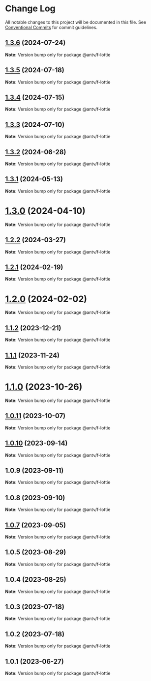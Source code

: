 # Change Log

All notable changes to this project will be documented in this file.
See [Conventional Commits](https://conventionalcommits.org) for commit guidelines.

## [1.3.6](https://github.com/antvis/f2/compare/v1.3.5...v1.3.6) (2024-07-24)

**Note:** Version bump only for package @antv/f-lottie





## [1.3.5](https://github.com/antvis/f2/compare/v1.3.4...v1.3.5) (2024-07-18)

**Note:** Version bump only for package @antv/f-lottie





## [1.3.4](https://github.com/antvis/f2/compare/v1.3.3...v1.3.4) (2024-07-15)

**Note:** Version bump only for package @antv/f-lottie





## [1.3.3](https://github.com/antvis/f2/compare/v1.3.2...v1.3.3) (2024-07-10)

**Note:** Version bump only for package @antv/f-lottie





## [1.3.2](https://github.com/antvis/f2/compare/v1.3.1...v1.3.2) (2024-06-28)

**Note:** Version bump only for package @antv/f-lottie





## [1.3.1](https://github.com/antvis/f2/compare/v1.3.0...v1.3.1) (2024-05-13)

**Note:** Version bump only for package @antv/f-lottie





# [1.3.0](https://github.com/antvis/f2/compare/v1.2.2...v1.3.0) (2024-04-10)

**Note:** Version bump only for package @antv/f-lottie





## [1.2.2](https://github.com/antvis/f2/compare/v1.2.1...v1.2.2) (2024-03-27)

**Note:** Version bump only for package @antv/f-lottie





## [1.2.1](https://github.com/antvis/f2/compare/v1.2.0...v1.2.1) (2024-02-19)

**Note:** Version bump only for package @antv/f-lottie





# [1.2.0](https://github.com/antvis/f2/compare/v1.1.2...v1.2.0) (2024-02-02)

**Note:** Version bump only for package @antv/f-lottie





## [1.1.2](https://github.com/antvis/f2/compare/v1.1.1...v1.1.2) (2023-12-21)

**Note:** Version bump only for package @antv/f-lottie





## [1.1.1](https://github.com/antvis/f2/compare/v1.1.0...v1.1.1) (2023-11-24)

**Note:** Version bump only for package @antv/f-lottie





# [1.1.0](https://github.com/antvis/f2/compare/v1.0.12...v1.1.0) (2023-10-26)

**Note:** Version bump only for package @antv/f-lottie





## [1.0.11](https://github.com/antvis/f2/compare/v1.0.10...v1.0.11) (2023-10-07)

**Note:** Version bump only for package @antv/f-lottie





## [1.0.10](https://github.com/antvis/f2/compare/v1.0.9...v1.0.10) (2023-09-14)

**Note:** Version bump only for package @antv/f-lottie





## 1.0.9 (2023-09-11)

**Note:** Version bump only for package @antv/f-lottie





## 1.0.8 (2023-09-10)

**Note:** Version bump only for package @antv/f-lottie





## [1.0.7](https://github.com/antvis/f2/compare/v1.0.6...v1.0.7) (2023-09-05)

**Note:** Version bump only for package @antv/f-lottie





## 1.0.5 (2023-08-29)

**Note:** Version bump only for package @antv/f-lottie





## 1.0.4 (2023-08-25)

**Note:** Version bump only for package @antv/f-lottie





## 1.0.3 (2023-07-18)

**Note:** Version bump only for package @antv/f-lottie





## 1.0.2 (2023-07-18)

**Note:** Version bump only for package @antv/f-lottie





## 1.0.1 (2023-06-27)

**Note:** Version bump only for package @antv/f-lottie

